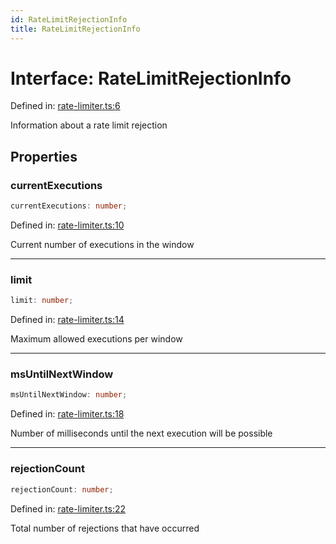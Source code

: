 ```yaml
---
id: RateLimitRejectionInfo
title: RateLimitRejectionInfo
---
```


<!-- DO NOT EDIT: this page is autogenerated from the type comments -->

# Interface: RateLimitRejectionInfo

Defined in: [rate-limiter.ts:6](https://github.com/TanStack/pacer/blob/main/packages/pacer/src/rate-limiter.ts#L6)

Information about a rate limit rejection

## Properties

### currentExecutions

```ts
currentExecutions: number;
```

Defined in: [rate-limiter.ts:10](https://github.com/TanStack/pacer/blob/main/packages/pacer/src/rate-limiter.ts#L10)

Current number of executions in the window

***

### limit

```ts
limit: number;
```

Defined in: [rate-limiter.ts:14](https://github.com/TanStack/pacer/blob/main/packages/pacer/src/rate-limiter.ts#L14)

Maximum allowed executions per window

***

### msUntilNextWindow

```ts
msUntilNextWindow: number;
```

Defined in: [rate-limiter.ts:18](https://github.com/TanStack/pacer/blob/main/packages/pacer/src/rate-limiter.ts#L18)

Number of milliseconds until the next execution will be possible

***

### rejectionCount

```ts
rejectionCount: number;
```

Defined in: [rate-limiter.ts:22](https://github.com/TanStack/pacer/blob/main/packages/pacer/src/rate-limiter.ts#L22)

Total number of rejections that have occurred
